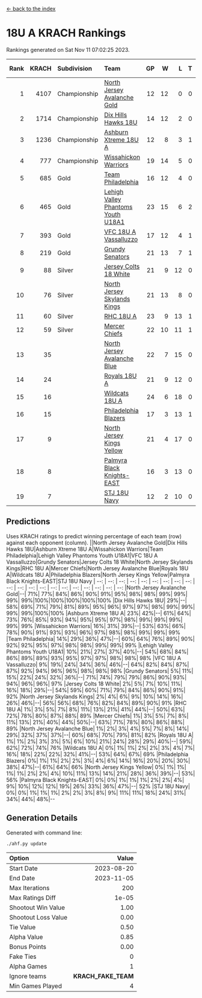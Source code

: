 [<- back to the index](readme.md)
# 18U A KRACH Rankings
Rankings generated on Sat Nov 11 07:02:25 2023.

Rank|KRACH|Subdivision|Team|GP|W|L|T|OTW|OTL|SoS|Exp Wins|Win Diff
---:|---:|:---|:---|---:|---:|---:|---:|---:|---:|---:|---:|---:
1|4107|Championship|[North Jersey Avalanche Gold](https://gamesheetstats.com/seasons/3659/teams/140737/schedule)|12|12|0|0|0|0|52|12.8|-0.0
2|1714|Championship|[Dix Hills Hawks 18U](https://gamesheetstats.com/seasons/3659/teams/140731/schedule)|14|12|2|0|1|0|348|12.9|0.0
3|1236|Championship|[Ashburn Xtreme 18U A](https://gamesheetstats.com/seasons/3659/teams/140730/schedule)|12|8|3|1|1|0|567|9.4|0.0
4|777|Championship|[Wissahickon Warriors](https://gamesheetstats.com/seasons/3659/teams/140748/schedule)|19|14|5|0|0|0|462|14.9|0.0
5|685|Gold|[Team Philadelphia](https://gamesheetstats.com/seasons/3659/teams/140745/schedule)|16|12|4|0|0|0|431|12.9|0.0
6|465|Gold|[Lehigh Valley Phantoms Youth U18A1](https://gamesheetstats.com/seasons/3659/teams/140734/schedule)|23|15|6|2|0|0|367|16.9|0.0
7|393|Gold|[VFC 18U A Vassalluzzo](https://gamesheetstats.com/seasons/3659/teams/140746/schedule)|17|12|4|1|2|1|270|13.4|0.0
8|219|Gold|[Grundy Senators](https://gamesheetstats.com/seasons/3659/teams/140732/schedule)|21|13|7|1|0|0|315|14.4|0.0
9|88|Silver|[Jersey Colts 18 White](https://gamesheetstats.com/seasons/3659/teams/140733/schedule)|21|9|12|0|0|2|792|9.9|0.0
10|76|Silver|[North Jersey Skylands Kings](https://gamesheetstats.com/seasons/3659/teams/140739/schedule)|21|13|8|0|1|1|661|13.9|0.0
11|60|Silver|[RHC 18U A](https://gamesheetstats.com/seasons/3659/teams/140742/schedule)|23|9|13|1|0|1|332|10.4|0.0
12|59|Silver|[Mercer Chiefs](https://gamesheetstats.com/seasons/3659/teams/140735/schedule)|22|10|11|1|0|1|468|11.4|0.0
13|35||[North Jersey Avalanche Blue](https://gamesheetstats.com/seasons/3659/teams/140736/schedule)|22|7|15|0|0|0|321|7.9|0.0
14|24||[Royals 18U A](https://gamesheetstats.com/seasons/3659/teams/140743/schedule)|21|9|12|0|1|0|185|9.9|0.0
15|16||[Wildcats 18U A](https://gamesheetstats.com/seasons/3659/teams/140747/schedule)|24|6|18|0|0|1|597|6.9|0.0
16|15||[Philadelphia Blazers](https://gamesheetstats.com/seasons/3659/teams/140741/schedule)|17|3|13|1|0|2|252|4.4|0.0
17|9||[North Jersey Kings Yellow](https://gamesheetstats.com/seasons/3659/teams/140738/schedule)|21|4|17|0|1|0|332|4.9|0.0
18|8||[Palmyra Black Knights-EAST](https://gamesheetstats.com/seasons/3659/teams/140740/schedule)|16|3|13|0|2|0|189|3.9|0.0
19|7||[STJ 18U Navy](https://gamesheetstats.com/seasons/3659/teams/140744/schedule)|12|2|10|0|0|0|143|2.9|0.0

## Predictions
Uses KRACH ratings to predict winning percentage of each team (row) against each opponent (column).
||North Jersey Avalanche Gold|Dix Hills Hawks 18U|Ashburn Xtreme 18U A|Wissahickon Warriors|Team Philadelphia|Lehigh Valley Phantoms Youth U18A1|VFC 18U A Vassalluzzo|Grundy Senators|Jersey Colts 18 White|North Jersey Skylands Kings|RHC 18U A|Mercer Chiefs|North Jersey Avalanche Blue|Royals 18U A|Wildcats 18U A|Philadelphia Blazers|North Jersey Kings Yellow|Palmyra Black Knights-EAST|STJ 18U Navy
| --: | --: | --: | --: | --: | --: | --: | --: | --: | --: | --: | --: | --: | --: | --: | --: | --: | --: | --: | --: 
|North Jersey Avalanche Gold|--| 71%| 77%| 84%| 86%| 90%| 91%| 95%| 98%| 98%| 99%| 99%| 99%| 99%|100%|100%|100%|100%|100%
|Dix Hills Hawks 18U| 29%|--| 58%| 69%| 71%| 79%| 81%| 89%| 95%| 96%| 97%| 97%| 98%| 99%| 99%| 99%| 99%|100%|100%
|Ashburn Xtreme 18U A| 23%| 42%|--| 61%| 64%| 73%| 76%| 85%| 93%| 94%| 95%| 95%| 97%| 98%| 99%| 99%| 99%| 99%| 99%
|Wissahickon Warriors| 16%| 31%| 39%|--| 53%| 63%| 66%| 78%| 90%| 91%| 93%| 93%| 96%| 97%| 98%| 98%| 99%| 99%| 99%
|Team Philadelphia| 14%| 29%| 36%| 47%|--| 60%| 64%| 76%| 89%| 90%| 92%| 92%| 95%| 97%| 98%| 98%| 99%| 99%| 99%
|Lehigh Valley Phantoms Youth U18A1| 10%| 21%| 27%| 37%| 40%|--| 54%| 68%| 84%| 86%| 89%| 89%| 93%| 95%| 97%| 97%| 98%| 98%| 98%
|VFC 18U A Vassalluzzo|  9%| 19%| 24%| 34%| 36%| 46%|--| 64%| 82%| 84%| 87%| 87%| 92%| 94%| 96%| 96%| 98%| 98%| 98%
|Grundy Senators|  5%| 11%| 15%| 22%| 24%| 32%| 36%|--| 71%| 74%| 79%| 79%| 86%| 90%| 93%| 94%| 96%| 96%| 97%
|Jersey Colts 18 White|  2%|  5%|  7%| 10%| 11%| 16%| 18%| 29%|--| 54%| 59%| 60%| 71%| 79%| 84%| 86%| 90%| 91%| 92%
|North Jersey Skylands Kings|  2%|  4%|  6%|  9%| 10%| 14%| 16%| 26%| 46%|--| 56%| 56%| 68%| 76%| 82%| 84%| 89%| 90%| 91%
|RHC 18U A|  1%|  3%|  5%|  7%|  8%| 11%| 13%| 21%| 41%| 44%|--| 50%| 63%| 72%| 78%| 80%| 87%| 88%| 89%
|Mercer Chiefs|  1%|  3%|  5%|  7%|  8%| 11%| 13%| 21%| 40%| 44%| 50%|--| 63%| 71%| 78%| 80%| 86%| 88%| 89%
|North Jersey Avalanche Blue|  1%|  2%|  3%|  4%|  5%|  7%|  8%| 14%| 29%| 32%| 37%| 37%|--| 60%| 68%| 70%| 79%| 81%| 82%
|Royals 18U A|  1%|  1%|  2%|  3%|  3%|  5%|  6%| 10%| 21%| 24%| 28%| 29%| 40%|--| 59%| 62%| 72%| 74%| 76%
|Wildcats 18U A|  0%|  1%|  1%|  2%|  2%|  3%|  4%|  7%| 16%| 18%| 22%| 22%| 32%| 41%|--| 53%| 64%| 67%| 69%
|Philadelphia Blazers|  0%|  1%|  1%|  2%|  2%|  3%|  4%|  6%| 14%| 16%| 20%| 20%| 30%| 38%| 47%|--| 61%| 64%| 66%
|North Jersey Kings Yellow|  0%|  1%|  1%|  1%|  1%|  2%|  2%|  4%| 10%| 11%| 13%| 14%| 21%| 28%| 36%| 39%|--| 53%| 56%
|Palmyra Black Knights-EAST|  0%|  0%|  1%|  1%|  1%|  2%|  2%|  4%|  9%| 10%| 12%| 12%| 19%| 26%| 33%| 36%| 47%|--| 52%
|STJ 18U Navy|  0%|  0%|  1%|  1%|  1%|  2%|  2%|  3%|  8%|  9%| 11%| 11%| 18%| 24%| 31%| 34%| 44%| 48%|--

## Generation Details

Generated with command line:
```
./ahf.py update
```

| Option | Value |
| :----- | ----: |
| Start Date | 2023-08-20 |
| End Date | 2023-11-05 |
| Max Iterations | 200 |
| Max Ratings Diff | 1e-05 |
| Shootout Win Value | 1.00 |
| Shootout Loss Value | 0.00 |
| Tie Value | 0.50 |
| Alpha Value | 0.85 |
| Bonus Points | 0.00 |
| Fake Ties | 0 |
| Alpha Games | 1 |
| Ignore teams | __KRACH_FAKE_TEAM__ |
| Min Games Played | 4 |

